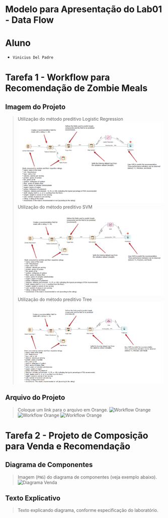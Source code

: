 # Modelo para Apresentação do Lab01 - Data Flow


# Aluno
* `Vinicius Del Padre`

# Tarefa 1 - Workflow para Recomendação de Zombie Meals

## Imagem do Projeto
> Utilização do método preditivo Logistic Regression
![Workflow Orange](images/logistic.png)
> Utilização do método preditivo SVM 
![Workflow Orange](images/SVM.png)
> Utilização do método preditivo Tree 
![Workflow Orange](images/tree.png)


## Arquivo do Projeto
> Coloque um link para o arquivo em Orange.
![Workflow Orange](orange/zombie-meals-LOGISTIC.ows)
![Workflow Orange](orange/zombie-meals-TREE.ows)
![Workflow Orange](orange/SVM.png)

# Tarefa 2 - Projeto de Composição para Venda e Recomendação

## Diagrama de Componentes

> Imagem (`PNG`) do diagrama de componentes (veja exemplo abaixo).
![Diagrama Venda](images/diagrama-componentes-venda.png)

## Texto Explicativo

> Texto explicando diagrama, conforme especificação do laboratório.
